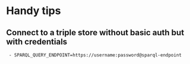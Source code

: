 # Handy tips

## Connect to a triple store without basic auth but with credentials

```
 - SPARQL_QUERY_ENDPOINT=https://username:password@sparql-endpoint 
```